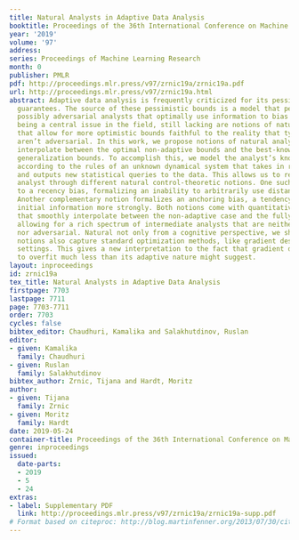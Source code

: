 ```yaml
---
title: Natural Analysts in Adaptive Data Analysis
booktitle: Proceedings of the 36th International Conference on Machine Learning
year: '2019'
volume: '97'
address: 
series: Proceedings of Machine Learning Research
month: 0
publisher: PMLR
pdf: http://proceedings.mlr.press/v97/zrnic19a/zrnic19a.pdf
url: http://proceedings.mlr.press/v97/zrnic19a.html
abstract: Adaptive data analysis is frequently criticized for its pessimistic generalization
  guarantees. The source of these pessimistic bounds is a model that permits arbitrary,
  possibly adversarial analysts that optimally use information to bias results. While
  being a central issue in the field, still lacking are notions of natural analysts
  that allow for more optimistic bounds faithful to the reality that typical analysts
  aren’t adversarial. In this work, we propose notions of natural analysts that smoothly
  interpolate between the optimal non-adaptive bounds and the best-known adaptive
  generalization bounds. To accomplish this, we model the analyst’s knowledge as evolving
  according to the rules of an unknown dynamical system that takes in revealed information
  and outputs new statistical queries to the data. This allows us to restrict the
  analyst through different natural control-theoretic notions. One such notion corresponds
  to a recency bias, formalizing an inability to arbitrarily use distant information.
  Another complementary notion formalizes an anchoring bias, a tendency to weight
  initial information more strongly. Both notions come with quantitative parameters
  that smoothly interpolate between the non-adaptive case and the fully adaptive case,
  allowing for a rich spectrum of intermediate analysts that are neither non-adaptive
  nor adversarial. Natural not only from a cognitive perspective, we show that our
  notions also capture standard optimization methods, like gradient descent in various
  settings. This gives a new interpretation to the fact that gradient descent tends
  to overfit much less than its adaptive nature might suggest.
layout: inproceedings
id: zrnic19a
tex_title: Natural Analysts in Adaptive Data Analysis
firstpage: 7703
lastpage: 7711
page: 7703-7711
order: 7703
cycles: false
bibtex_editor: Chaudhuri, Kamalika and Salakhutdinov, Ruslan
editor:
- given: Kamalika
  family: Chaudhuri
- given: Ruslan
  family: Salakhutdinov
bibtex_author: Zrnic, Tijana and Hardt, Moritz
author:
- given: Tijana
  family: Zrnic
- given: Moritz
  family: Hardt
date: 2019-05-24
container-title: Proceedings of the 36th International Conference on Machine Learning
genre: inproceedings
issued:
  date-parts:
  - 2019
  - 5
  - 24
extras:
- label: Supplementary PDF
  link: http://proceedings.mlr.press/v97/zrnic19a/zrnic19a-supp.pdf
# Format based on citeproc: http://blog.martinfenner.org/2013/07/30/citeproc-yaml-for-bibliographies/
---
```

